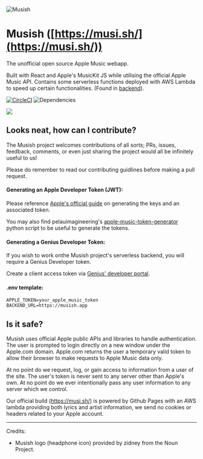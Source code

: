 ![Musish](https://i.imgur.com/ROMO267.png)

# Musish ([https://musi.sh/](https://musi.sh/))
The unofficial open source Apple Music webapp.

Built with React and Apple's MusicKit JS while utilising the official Apple Music API.
Contains some serverless functions deployed with AWS Lambda to speed up certain functionalities. (Found in [backend](https://github.com/Musish/Musish/tree/master/src/backend)).

[![CircleCI](https://img.shields.io/circleci/project/github/Musish/Musish/master.svg)](https://circleci.com/gh/Musish/Musish) ![Dependencies](https://img.shields.io/david/musish/musish.svg)


![](https://i.imgur.com/rtJRPCD.jpg)


## Looks neat, how can I contribute?

The Musish project welcomes contributions of all sorts; PRs, issues, feedback, comments, or even just sharing the project would all be infinitely useful to us!

Please do remember to read our contributing guidlines before making a pull request.

#### Generating an Apple Developer Token (JWT):
Please reference [Apple's official guide](https://developer.apple.com/documentation/applemusicapi/getting_keys_and_creating_tokens) on generating the keys and an associated token.

You may also find pelauimagineering's [apple-music-token-generator](https://github.com/pelauimagineering/apple-music-token-generator) python script to be useful to generate the tokens.

#### Generating a Genius Developer Token:
If you wish to work onthe Musish project's serverless backend, you will require a Genius Developer token.

Create a client access token via [Genius' developer portal](https://genius.com/developers).

#### .env template:
```
APPLE_TOKEN=your_apple_music_token
BACKEND_URL=https://musish.app
```


## Is it safe?
Musish uses official Apple public APIs and libraries to handle authentication. The user is prompted to login directly on a new window under the Apple.com domain. Apple.com returns the user a temporary valid token to allow their browser to make requests to Apple Music data only.

At no point do we request, log, or gain access to information from a user of the site. The user's token is never sent to any server other than Apple's own. At no point do we ever intentionally pass any user information to any server which we control. 

Our official build (https://musi.sh/) is powered by Github Pages with an AWS lambda providing both lyrics and artist information, we send no cookies or headers related to your Apple account.

---
Credits:

- Musish logo (headphone icon) provided by zidney from the Noun Project.